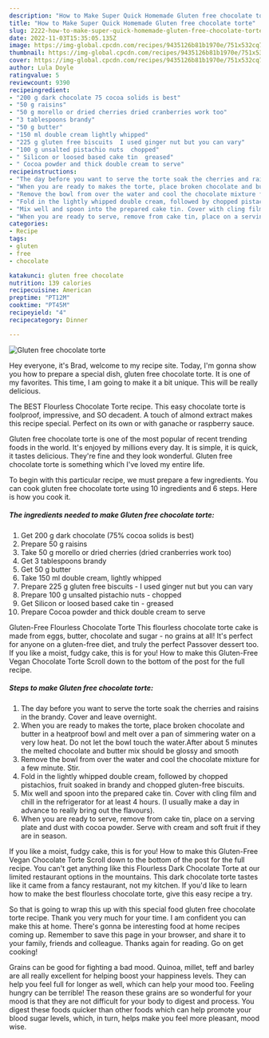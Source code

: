 ```yaml
---
description: "How to Make Super Quick Homemade Gluten free chocolate torte"
title: "How to Make Super Quick Homemade Gluten free chocolate torte"
slug: 2222-how-to-make-super-quick-homemade-gluten-free-chocolate-torte
date: 2022-11-03T15:35:05.135Z
image: https://img-global.cpcdn.com/recipes/9435126b81b1970e/751x532cq70/gluten-free-chocolate-torte-recipe-main-photo.jpg
thumbnail: https://img-global.cpcdn.com/recipes/9435126b81b1970e/751x532cq70/gluten-free-chocolate-torte-recipe-main-photo.jpg
cover: https://img-global.cpcdn.com/recipes/9435126b81b1970e/751x532cq70/gluten-free-chocolate-torte-recipe-main-photo.jpg
author: Lula Doyle
ratingvalue: 5
reviewcount: 9390
recipeingredient:
- "200 g dark chocolate 75 cocoa solids is best"
- "50 g raisins"
- "50 g morello or dried cherries dried cranberries work too"
- "3 tablespoons brandy"
- "50 g butter"
- "150 ml double cream lightly whipped"
- "225 g gluten free biscuits  I used ginger nut but you can vary"
- "100 g unsalted pistachio nuts  chopped"
- " Silicon or loosed based cake tin  greased"
- " Cocoa powder and thick double cream to serve"
recipeinstructions:
- "The day before you want to serve the torte soak the cherries and raisins in the brandy. Cover and leave overnight."
- "When you are ready to makes the torte, place broken chocolate and butter in a heatproof bowl and melt over a pan of simmering water on a very low heat. Do not let the bowl touch the water.After about 5 minutes the melted chocolate and butter mix should be glossy and smooth"
- "Remove the bowl from over the water and cool the chocolate mixture for a few minute. Stir."
- "Fold in the lightly whipped double cream, followed by chopped pistachios, fruit soaked in brandy and chopped gluten-free biscuits."
- "Mix well and spoon into the prepared cake tin. Cover with cling film and chill in the refrigerator for at least 4 hours. (I usually make a day in advance to really bring out the flavours)."
- "When you are ready to serve, remove from cake tin, place on a serving plate and dust with cocoa powder. Serve with cream and soft fruit if they are in season."
categories:
- Recipe
tags:
- gluten
- free
- chocolate

katakunci: gluten free chocolate 
nutrition: 139 calories
recipecuisine: American
preptime: "PT12M"
cooktime: "PT45M"
recipeyield: "4"
recipecategory: Dinner

---
```



![Gluten free chocolate torte](https://img-global.cpcdn.com/recipes/9435126b81b1970e/751x532cq70/gluten-free-chocolate-torte-recipe-main-photo.jpg)

Hey everyone, it's Brad, welcome to my recipe site. Today, I'm gonna show you how to prepare a special dish, gluten free chocolate torte. It is one of my favorites. This time, I am going to make it a bit unique. This will be really delicious.

The BEST Flourless Chocolate Torte recipe. This easy chocolate torte is foolproof, impressive, and SO decadent. A touch of almond extract makes this recipe special. Perfect on its own or with ganache or raspberry sauce.

Gluten free chocolate torte is one of the most popular of recent trending foods in the world. It's enjoyed by millions every day. It is simple, it is quick, it tastes delicious. They're fine and they look wonderful. Gluten free chocolate torte is something which I've loved my entire life.


To begin with this particular recipe, we must prepare a few ingredients. You can cook gluten free chocolate torte using 10 ingredients and 6 steps. Here is how you cook it.

<!--inarticleads1-->

##### The ingredients needed to make Gluten free chocolate torte:

1. Get 200 g dark chocolate (75% cocoa solids is best)
1. Prepare 50 g raisins
1. Take 50 g morello or dried cherries (dried cranberries work too)
1. Get 3 tablespoons brandy
1. Get 50 g butter
1. Take 150 ml double cream, lightly whipped
1. Prepare 225 g gluten free biscuits - I used ginger nut but you can vary
1. Prepare 100 g unsalted pistachio nuts - chopped
1. Get  Silicon or loosed based cake tin - greased
1. Prepare  Cocoa powder and thick double cream to serve


Gluten-Free Flourless Chocolate Torte This flourless chocolate torte cake is made from eggs, butter, chocolate and sugar - no grains at all! It&#39;s perfect for anyone on a gluten-free diet, and truly the perfect Passover dessert too. If you like a moist, fudgy cake, this is for you! How to make this Gluten-Free Vegan Chocolate Torte Scroll down to the bottom of the post for the full recipe. 

<!--inarticleads2-->

##### Steps to make Gluten free chocolate torte:

1. The day before you want to serve the torte soak the cherries and raisins in the brandy. Cover and leave overnight.
1. When you are ready to makes the torte, place broken chocolate and butter in a heatproof bowl and melt over a pan of simmering water on a very low heat. Do not let the bowl touch the water.After about 5 minutes the melted chocolate and butter mix should be glossy and smooth
1. Remove the bowl from over the water and cool the chocolate mixture for a few minute. Stir.
1. Fold in the lightly whipped double cream, followed by chopped pistachios, fruit soaked in brandy and chopped gluten-free biscuits.
1. Mix well and spoon into the prepared cake tin. Cover with cling film and chill in the refrigerator for at least 4 hours. (I usually make a day in advance to really bring out the flavours).
1. When you are ready to serve, remove from cake tin, place on a serving plate and dust with cocoa powder. Serve with cream and soft fruit if they are in season.


If you like a moist, fudgy cake, this is for you! How to make this Gluten-Free Vegan Chocolate Torte Scroll down to the bottom of the post for the full recipe. You can&#39;t get anything like this Flourless Dark Chocolate Torte at our limited restaurant options in the mountains. This dark chocolate torte tastes like it came from a fancy restaurant, not my kitchen. If you&#39;d like to learn how to make the best flourless chocolate torte, give this easy recipe a try. 

So that is going to wrap this up with this special food gluten free chocolate torte recipe. Thank you very much for your time. I am confident you can make this at home. There's gonna be interesting food at home recipes coming up. Remember to save this page in your browser, and share it to your family, friends and colleague. Thanks again for reading. Go on get cooking!

Grains can be good for fighting a bad mood. Quinoa, millet, teff and barley are all really excellent for helping boost your happiness levels. They can help you feel full for longer as well, which can help your mood too. Feeling hungry can be terrible! The reason these grains are so wonderful for your mood is that they are not difficult for your body to digest and process. You digest these foods quicker than other foods which can help promote your blood sugar levels, which, in turn, helps make you feel more pleasant, mood wise.
